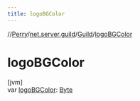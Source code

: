 ```yaml
---
title: logoBGColor
---
```

//[Perry](../../../index.html)/[net.server.guild](../index.html)/[Guild](index.html)/[logoBGColor](logo-b-g-color.html)



# logoBGColor



[jvm]\
var [logoBGColor](logo-b-g-color.html): [Byte](https://kotlinlang.org/api/latest/jvm/stdlib/kotlin/-byte/index.html)




